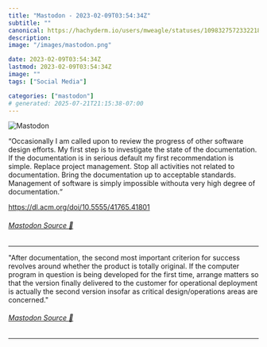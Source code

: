 ```yaml
---
title: "Mastodon - 2023-02-09T03:54:34Z"
subtitle: ""
canonical: https://hachyderm.io/users/mweagle/statuses/109832757233221860
description:
image: "/images/mastodon.png"

date: 2023-02-09T03:54:34Z
lastmod: 2023-02-09T03:54:34Z
image: ""
tags: ["Social Media"]

categories: ["mastodon"]
# generated: 2025-07-21T21:15:38-07:00
---
```

![Mastodon](/images/mastodon.png)

<p>“Occasionally I am called upon to review the progress of other software design efforts. My first step is to investigate the state of the documentation. If the documentation is in serious default my first recommendation is simple. Replace project management. Stop all activities not related to documentation. Bring the documentation up to acceptable standards. Management of software is simply impossible withouta very high degree of documentation.“</p><p><a href="https://dl.acm.org/doi/10.5555/41765.41801" target="_blank" rel="nofollow noopener noreferrer" translate="no"><span class="invisible">https://</span><span class="ellipsis">dl.acm.org/doi/10.5555/41765.4</span><span class="invisible">1801</span></a></p>


###### [Mastodon Source 🐘](https://hachyderm.io/@mweagle/109832757233221860)

___

<p>&quot;After documentation, the second most important criterion for success revolves around whether the product is totally original. If the computer program in question is being developed for the first time, arrange matters so that the version finally delivered to the customer for operational deployment is actually the second version insofar as critical design/operations areas are concerned.&quot;</p>


###### [Mastodon Source 🐘](https://hachyderm.io/@mweagle/109835844174669446)

___
